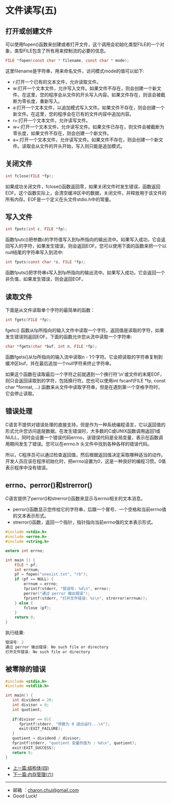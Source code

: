 文件读写(五)
===


打开或创建文件 
---

可以使用fopen()函数来创建或者打开文件，这个调用会初始化类型FILE的一个对象，类型FILE包含了所有用来控制流的必要的信息。 

```c
FILE *fopen(const char * filename, const char * mode);
```

这里filename是字符串，用来命名文件，访问模式mode的值可以如下:    

- r:打开一个已有的文本文件，允许读取文件。
- w:打开一个文本文件，允许写入文件。如果文件不存在，则会创建一个新文件。在这里，您的程序会从文件的开头写入内容。如果文件存在，则该会被截断为零长度，重新写入。
- a:打开一个文本文件，以追加模式写入文件。如果文件不存在，则会创建一个新文件。在这里，您的程序会在已有的文件内容中追加内容。
- r+:打开一个文本文件，允许读写文件。
- w+:打开一个文本文件，允许读写文件。如果文件已存在，则文件会被截断为零长度，如果文件不存在，则会创建一个新文件。
- a+:打开一个文本文件，允许读写文件。如果文件不存在，则会创建一个新文件。读取会从文件的开头开始，写入则只能是追加模式。


关闭文件
---

```c
int fclose(FILE *fp);
```
如果成功关闭文件，fclose()函数返回零，如果关闭文件时发生错误，函数返回EOF。这个函数实际上，会清空缓冲区中的数据，关闭文件，并释放用于该文件的所有内存。EOF是一个定义在头文件stdio.h中的常量。


写入文件
---


```c
int fputc(int c, FILE *fp);
```

函数fputc()把参数c的字符值写入到fp所指向的输出流中。如果写入成功，它会返回写入的字符，如果发生错误，则会返回EOF。您可以使用下面的函数来把一个以null结尾的字符串写入到流中:   
```c
int fputs(const char *s, FILE *fp);
```
函数fputs()把字符串s写入到fp所指向的输出流中。如果写入成功，它会返回一个非负值，如果发生错误，则会返回EOF。

读取文件
---

下面是从文件读取单个字符的最简单的函数：
```c
int fgetc(FILE *fp);
```

fgetc() 函数从fp所指向的输入文件中读取一个字符。返回值是读取的字符，如果发生错误则返回EOF。下面的函数允许您从流中读取一个字符串:  
```c
char *fgets(char *buf, int n, FILE *fp);
```

函数fgets()从fp所指向的输入流中读取n - 1个字符。它会把读取的字符串复制到缓冲区buf，并在最后追加一个null字符来终止字符串。

如果这个函数在读取最后一个字符之前就遇到一个换行符'\n'或文件的末尾EOF，则只会返回读取到的字符，包括换行符。您也可以使用int fscanf(FILE *fp, const char *format, ...) 函数来从文件中读取字符串，但是在遇到第一个空格字符时，它会停止读取。



## 错误处理

C语言不提供对错误处理的直接支持，但是作为一种系统编程语言，它以返回值的形式允许您访问底层数据。在发生错误时，大多数的C或UNIX函数调用返回1或NULL，同时会设置一个错误代码errno，该错误代码是全局变量，表示在函数调用期间发生了错误。您可以在errno.h 头文件中找到各种各样的错误代码。

所以，C程序员可以通过检查返回值，然后根据返回值决定采取哪种适当的动作。开发人员应该在程序初始化时，把errno设置为0，这是一种良好的编程习惯。0值表示程序中没有错误。   


errno、perror()和strerror()
---


C语言提供了perror()和strerror()函数来显示与errno相关的文本消息。

- perror()函数显示您传给它的字符串，后跟一个冒号、一个空格和当前errno值的文本表示形式。
- strerror()函数，返回一个指针，指针指向当前errno值的文本表示形式。

```c
#include <stdio.h>
#include <errno.h>
#include <string.h>

extern int errno;

int main () {
    FILE * pf;
    int errnum;
    pf = fopen("unexist.txt", "rb");
    if (pf == NULL) {
        errnum = errno;
        fprintf(stderr, "错误号: %d\n", errno);
        perror("通过 perror 输出错误");
        fprintf(stderr, "打开文件错误: %s\n", strerror(errnum));
    } else {
        fclose (pf);
    }
    return 0;
}
```
执行结果:   
```c
错误号: 2
通过 perror 输出错误: No such file or directory
打开文件错误: No such file or directory
```

被零除的错误
---

```c
#include <stdio.h>
#include <stdlib.h>

int main() {
   int dividend = 20;
   int divisor = 0;
   int quotient;
 
   if(divisor == 0){
      fprintf(stderr, "除数为 0 退出运行...\n");
      exit(EXIT_FAILURE);
   }
   quotient = dividend / divisor;
   fprintf(stderr, "quotient 变量的值为 : %d\n", quotient);
   exit(EXIT_SUCCESS);
   return 0;
}
```















- [上一篇:结构体(四)](https://github.com/CharonChui/iOSStudyNote/blob/master/C%E8%AF%AD%E8%A8%80%E5%85%A5%E9%97%A8/4.%E5%85%B1%E7%94%A8%E4%BD%93(%E5%9B%9B).md)           
- [下一篇:内存管理(六)](https://github.com/CharonChui/iOSStudyNote/blob/master/C%E8%AF%AD%E8%A8%80%E5%85%A5%E9%97%A8/6.%E5%86%85%E5%AD%98%E7%AE%A1%E7%90%86(%E5%85%AD).md)


---

- 邮箱 ：charon.chui@gmail.com  
- Good Luck! 
